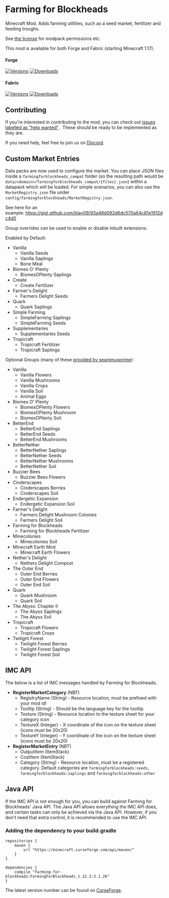 # Farming for Blockheads
Minecraft Mod. Adds farming utilities, such as a seed market, fertilizer and feeding troughs.

See [the license](LICENSE) for modpack permissions etc.

This mod is available for both Forge and Fabric (starting Minecraft 1.17).

#### Forge

[![Versions](http://cf.way2muchnoise.eu/versions/231484_latest.svg)](https://www.curseforge.com/minecraft/mc-mods/farming-for-blockheads)
[![Downloads](http://cf.way2muchnoise.eu/full_231484_downloads.svg)](https://www.curseforge.com/minecraft/mc-mods/farming-for-blockheads)

#### Fabric

[![Versions](http://cf.way2muchnoise.eu/versions/_latest.svg)](https://www.curseforge.com/minecraft/mc-mods/farming-for-blockheads-fabric)
[![Downloads](http://cf.way2muchnoise.eu/full__downloads.svg)](https://www.curseforge.com/minecraft/mc-mods/farming-for-blockheads-fabric)

## Contributing

If you're interested in contributing to the mod, you can check
out [issues labelled as "help wanted"](https://github.com/ModdingForBlockheads/FarmingForBlockheads/issues?q=is%3Aopen+is%3Aissue+label%3A%22help+wanted%22)
. These should be ready to be implemented as they are.

If you need help, feel free to join us on [Discord](https://discord.gg/scGAfXC).

## Custom Market Entries

Data packs are now used to configure the market. You can place JSON files inside a `farmingforblockheads_compat` folder (so the resulting path would be `data/<domain>/farmingforblockheads_compat/{files}.json`) within a datapack which will be loaded. For simple scenarios, you can also use the `MarketRegistry.json` file under `config/farmingforblockheads/MarketRegistry.json`.

See here for an example: https://gist.github.com/blay09/93a48d092d6dc570a64c81e1912dc4d0

Group overrides can be used to enable or disable inbuilt extensions.

Enabled by Default:

* Vanilla
  * Vanilla Seeds
  * Vanilla Saplings
  * Bone Meal
* Biomes O' Plenty
  * BiomesOPlenty Saplings
* Create
  * Create Fertilizer
* Farmer's Delight
  * Farmers Delight Seeds
* Quark
  * Quark Saplings
* Simple Farming
  * SimpleFarming Saplings
  * SimpleFarming Seeds
* Supplementaries
  * Supplementaries Seeds
* Tropicraft
  * Tropicraft Fertilizer
  * Tropicraft Saplings

Optional Groups (many of these [provided by seanimusprime](https://github.com/ModdingForBlockheads/FarmingForBlockheads/issues/125)):

* Vanilla
  * Vanilla Flowers
  * Vanilla Mushrooms
  * Vanilla Crops
  * Vanilla Soil
  * Animal Eggs
* Biomes O' Plenty
  * BiomesOPlenty Flowers
  * BiomesOPlenty Mushroom
  * BiomesOPlenty Soil
* BetterEnd
  * BetterEnd Saplings
  * BetterEnd Seeds
  * BetterEnd Mushrooms 
* BetterNether
  * BetterNether Saplings
  * BetterNether Seeds
  * BetterNether Mushrooms
  * BetterNether Soil
* Buzzier Bees
  * Buzzier Bees Flowers
* Cinderscapes
  * Cinderscapes Berries
  * Cinderscapes Soil
* Endergetic Expansion
  * Endergetic Expansion Soil
* Farmer's Delight
  * Farmers Delight Mushroom Colonies
  * Farmers Delight Soil
* Farming for Blockheads
  * Farming for Blockheads Fertilizer
* Minecolonies
  * Minecolonies Soil
* Minecraft Earth Mod
  * Minecraft Earth Flowers
* Nether's Delight
  * Nethers Delight Compost
* The Outer End
  * Outer End Berries
  * Outer End Flowers
  * Outer End Soil
* Quark
  * Quark Mushroom
  * Quark Soil
* The Abyss: Chapter II
  * The Abyss Saplings
  * The Abyss Soil
* Tropicraft
  * Tropicraft Flowers
  * Tropicraft Crops
* Twilight Forest
  * Twilight Forest Berries
  * Twilight Forest Saplings
  * Twilight Forest Soil

## IMC API

The below is a list of IMC messages handled by Farming for Blockheads.

* **RegisterMarketCategory** (NBT)
  * RegistryName (String) - Resource location, must be prefixed with your mod id!
  * Tooltip (String) - Should be the language key for the tooltip
  * Texture (String) - Resource location to the texture sheet for your category icon
  * TextureX (Integer) - X coordinate of the icon on the texture sheet (icons must be 20x20)
  * TextureY (Integer) - Y coordinate of the icon on the texture sheet (icons must be 20x20)
* **RegisterMarketEntry** (NBT)
  * OutputItem (ItemStack)
  * CostItem (ItemStack)
  * Category (String) - Resource location, must be a registered category. Default categories are `farmingforblockheads:seeds`, `farmingforblockheads:saplings` and `farmingforblockheads:other`

## Java API

If the IMC API is not enough for you, you can build against Farming for Blockheads' Java API.
The Java API allows everything the IMC API does, and certain tasks can only be achieved via the Java API.
However, if you don't need that extra control, it is recommended to use the IMC API.

### Adding the dependency to your build.gradle
```
repositories {
    maven {
        url "https://minecraft.curseforge.com/api/maven/"
    }
}

dependencies {
    compile "farming-for-blockheads:FarmingForBlockheads_1.12.2:3.1.26"
}
```
The latest version number can be found on [CurseForge](https://minecraft.curseforge.com/projects/farming-for-blockheads/files).
